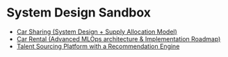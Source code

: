 # System Design Sandbox

- [Car Sharing (System Design + Supply Allocation Model)](car-sharing/DESIGN.md)
- [Car Rental (Advanced MLOps architecture & Implementation Roadmap)](car-rental/DESIGN.md)
- [Talent Sourcing Platform with a Recommendation Engine](talent-sourcing/DESIGN.md)